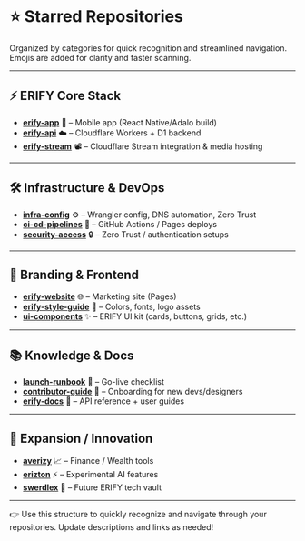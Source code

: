 # ⭐ Starred Repositories

Organized by categories for quick recognition and streamlined navigation. Emojis are added for clarity and faster scanning.

---

## ⚡ ERIFY Core Stack
- **[erify-app](#)** :iphone: – Mobile app (React Native/Adalo build)
- **[erify-api](#)** :cloud: – Cloudflare Workers + D1 backend
- **[erify-stream](#)** :film_projector: – Cloudflare Stream integration & media hosting

---

## 🛠️ Infrastructure & DevOps
- **[infra-config](#)** :gear: – Wrangler config, DNS automation, Zero Trust
- **[ci-cd-pipelines](#)** :rocket: – GitHub Actions / Pages deploys
- **[security-access](#)** :lock: – Zero Trust / authentication setups

---

## 🎨 Branding & Frontend
- **[erify-website](#)** :globe_with_meridians: – Marketing site (Pages)
- **[erify-style-guide](#)** :art: – Colors, fonts, logo assets
- **[ui-components](#)** :sparkles: – ERIFY UI kit (cards, buttons, grids, etc.)

---

## 📚 Knowledge & Docs
- **[launch-runbook](#)** :notebook: – Go-live checklist
- **[contributor-guide](#)** :handshake: – Onboarding for new devs/designers
- **[erify-docs](#)** :book: – API reference + user guides

---

## 🚀 Expansion / Innovation
- **[averizy](#)** :chart_with_upwards_trend: – Finance / Wealth tools
- **[erizton](#)** :zap: – Experimental AI features
- **[swerdlex](#)** :robot: – Future ERIFY tech vault

---

👉 Use this structure to quickly recognize and navigate through your repositories. Update descriptions and links as needed!